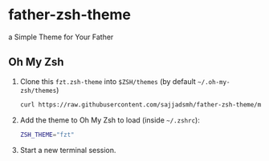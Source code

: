 # father-zsh-theme
a Simple Theme for Your Father

## Oh My Zsh

1. Clone this ```fzt.zsh-theme``` into `$ZSH/themes` (by default `~/.oh-my-zsh/themes`)

    ```sh
    curl https://raw.githubusercontent.com/sajjadsmh/father-zsh-theme/master/fzt.zsh-theme -o $ZSH/themes/fzt.zsh-theme
    ```

2. Add the theme to Oh My Zsh to load (inside `~/.zshrc`):

    ```sh
    ZSH_THEME="fzt"
    ```

3. Start a new terminal session.
